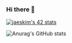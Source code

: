 ### Hi there 👋

[![jaeskim's 42 stats](https://badge42.herokuapp.com/api/stats/slafdili?darkmode=true)](https://github.com/JaeSeoKim/badge42)

![Anurag's GitHub stats](https://github-readme-stats.vercel.app/api?username=soukainna&theme=omni&show_icons=true)
